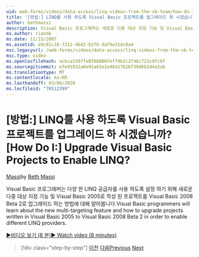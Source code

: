 ```yaml
---
uid: web-forms/videos/data-access/linq-videos-from-the-vb-team/how-do-i-upgrade-visual-basic-projects-to-enable-linq
title: '[방법:] LINQ를 사용 하도록 Visual Basic 프로젝트를 업그레이드 하 시겠습니까? | Microsoft Docs'
author: bethmassi
description: Visual Basic 프로그래머는 새로운 다중 대상 지정 기능 및 Visual Basic 2005로 작성 된 프로젝트를 Visual Basic 2008 베타로 업그레이드 하는 방법에 대해 알아봅니다.
ms.author: riande
ms.date: 11/15/2007
ms.assetid: e9c01c16-7211-4b42-b2fb-daf9a314c0a4
msc.legacyurl: /web-forms/videos/data-access/linq-videos-from-the-vb-team/how-do-i-upgrade-visual-basic-projects-to-enable-linq
msc.type: video
ms.openlocfilehash: acbca3397fe8f668007eff9b2c2f46c721c9fc8f
ms.sourcegitcommit: e7e91932a6e91a63e2e46417626f39d6b244a3ab
ms.translationtype: MT
ms.contentlocale: ko-KR
ms.lasthandoff: 03/06/2020
ms.locfileid: "78512399"
---
```

# <a name="how-do-i-upgrade-visual-basic-projects-to-enable-linq"></a><span data-ttu-id="671d8-104">[방법:] LINQ를 사용 하도록 Visual Basic 프로젝트를 업그레이드 하 시겠습니까?</span><span class="sxs-lookup"><span data-stu-id="671d8-104">[How Do I:] Upgrade Visual Basic Projects to Enable LINQ?</span></span>

<span data-ttu-id="671d8-105">[Massi](https://github.com/bethmassi)</span><span class="sxs-lookup"><span data-stu-id="671d8-105">by [Beth Massi](https://github.com/bethmassi)</span></span>

<span data-ttu-id="671d8-106">Visual Basic 프로그래머는 다양 한 LINQ 공급자를 사용 하도록 설정 하기 위해 새로운 다중 대상 지정 기능 및 Visual Basic 2005로 작성 된 프로젝트를 Visual Basic 2008 Beta 2로 업그레이드 하는 방법에 대해 알아봅니다.</span><span class="sxs-lookup"><span data-stu-id="671d8-106">Visual Basic programmers will learn about the new multi-targeting feature and how to upgrade projects written in Visual Basic 2005 to Visual Basic 2008 Beta 2 in order to enable different LINQ providers.</span></span>

[<span data-ttu-id="671d8-107">&#9654;비디오 보기 (8 분)</span><span class="sxs-lookup"><span data-stu-id="671d8-107">&#9654; Watch video (8 minutes)</span></span>](https://channel9.msdn.com/Blogs/ASP-NET-Site-Videos/how-do-i-upgrade-visual-basic-projects-to-enable-linq)

> [!div class="step-by-step"]
> <span data-ttu-id="671d8-108">[이전](how-do-i-perform-group-and-aggregate-queries.md)
> [다음](how-do-i-get-started-with-linq-to-xml.md)</span><span class="sxs-lookup"><span data-stu-id="671d8-108">[Previous](how-do-i-perform-group-and-aggregate-queries.md)
[Next](how-do-i-get-started-with-linq-to-xml.md)</span></span>
